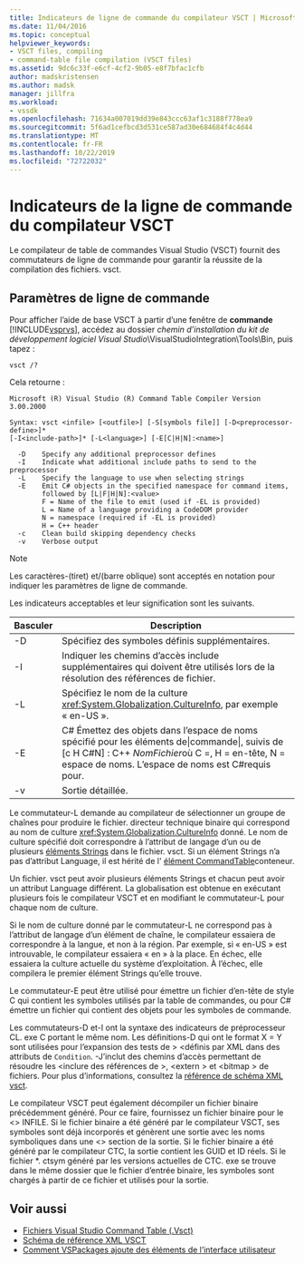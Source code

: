 ```yaml
---
title: Indicateurs de ligne de commande du compilateur VSCT | Microsoft Docs
ms.date: 11/04/2016
ms.topic: conceptual
helpviewer_keywords:
- VSCT files, compiling
- command-table file compilation (VSCT files)
ms.assetid: 9dc6c33f-e6cf-4cf2-9b05-e8f7bfac1cfb
author: madskristensen
ms.author: madsk
manager: jillfra
ms.workload:
- vssdk
ms.openlocfilehash: 71634a007019dd39e843ccc63af1c3188f778ea9
ms.sourcegitcommit: 5f6ad1cefbcd3d531ce587ad30e684684f4c4d44
ms.translationtype: MT
ms.contentlocale: fr-FR
ms.lasthandoff: 10/22/2019
ms.locfileid: "72722032"
---
```

# <a name="vsct-compiler-command-line-flags"></a>Indicateurs de la ligne de commande du compilateur VSCT
Le compilateur de table de commandes Visual Studio (VSCT) fournit des commutateurs de ligne de commande pour garantir la réussite de la compilation des fichiers. vsct.

## <a name="command-line-parameters"></a>Paramètres de ligne de commande
 Pour afficher l’aide de base VSCT à partir d’une fenêtre de **commande** [!INCLUDE[vsprvs](../../code-quality/includes/vsprvs_md.md)], accédez au dossier *chemin d’installation du kit de développement logiciel Visual Studio*\VisualStudioIntegration\Tools\Bin\, puis tapez :

```
vsct /?
```

 Cela retourne :

```
Microsoft (R) Visual Studio (R) Command Table Compiler Version 3.00.2000

Syntax: vsct <infile> [<outfile>] [-S[symbols file]] [-D<preprocessor-define>]*
[-I<include-path>]* [-L<language>] [-E[C|H|N]:<name>]

  -D    Specify any additional preprocessor defines
  -I    Indicate what additional include paths to send to the preprocessor
  -L    Specify the language to use when selecting strings
  -E    Emit C# objects in the specified namespace for command items,
        followed by [L|F|H|N]:<value>
        F = Name of the file to emit (used if -EL is provided)
        L = Name of a language providing a CodeDOM provider
        N = namespace (required if -EL is provided)
        H = C++ header
  -c    Clean build skipping dependency checks
  -v    Verbose output
```

> [!NOTE]
> Les caractères-(tiret) et/(barre oblique) sont acceptés en notation pour indiquer les paramètres de ligne de commande.

 Les indicateurs acceptables et leur signification sont les suivants.

|Basculer|Description|
|------------|-----------------|
|-D|Spécifiez des symboles définis supplémentaires.|
|-I|Indiquer les chemins d’accès include supplémentaires qui doivent être utilisés lors de la résolution des références de fichier.|
|-L|Spécifiez le nom de la culture <xref:System.Globalization.CultureInfo>, par exemple « en-US ».|
|-E|C# Émettez des objets dans l’espace de noms spécifié pour les éléments de&#124;commande&#124;, suivis de [c H C#N] : C++ *NomFichier*où C =, H = en-tête, N = espace de noms. L’espace de noms est C#requis pour.|
|-v|Sortie détaillée.|

 Le commutateur-L demande au compilateur de sélectionner un groupe de chaînes pour produire le fichier. directeur technique binaire qui correspond au nom de culture <xref:System.Globalization.CultureInfo> donné. Le nom de culture spécifié doit correspondre à l’attribut de langage d’un ou de plusieurs [éléments Strings](../../extensibility/strings-element.md) dans le fichier. vsct. Si un élément Strings n’a pas d’attribut Language, il est hérité de l' [élément CommandTable](../../extensibility/commandtable-element.md)conteneur.

 Un fichier. vsct peut avoir plusieurs éléments Strings et chacun peut avoir un attribut Language différent. La globalisation est obtenue en exécutant plusieurs fois le compilateur VSCT et en modifiant le commutateur-L pour chaque nom de culture.

 Si le nom de culture donné par le commutateur-L ne correspond pas à l’attribut de langage d’un élément de chaîne, le compilateur essaiera de correspondre à la langue, et non à la région. Par exemple, si « en-US » est introuvable, le compilateur essaiera « en » à la place. En échec, elle essaiera la culture actuelle du système d’exploitation. À l’échec, elle compilera le premier élément Strings qu’elle trouve.

 Le commutateur-E peut être utilisé pour émettre un fichier d’en-tête de style C qui contient les symboles utilisés par la table de commandes, ou pour C# émettre un fichier qui contient des objets pour les symboles de commande.

 Les commutateurs-D et-I ont la syntaxe des indicateurs de préprocesseur CL. exe C portant le même nom. Les définitions-D qui ont le format X = Y sont utilisées pour l’expansion des tests de > \<définis par XML dans des attributs de `Condition`. -J’inclut des chemins d’accès permettant de résoudre les \<inclure des références de >, \<extern > et \<bitmap > de fichiers. Pour plus d’informations, consultez la [référence de schéma XML vsct](../../extensibility/vsct-xml-schema-reference.md).

 Le compilateur VSCT peut également décompiler un fichier binaire précédemment généré. Pour ce faire, fournissez un fichier binaire pour le \<> INFILE.   Si le fichier binaire a été généré par le compilateur VSCT, ses symboles sont déjà incorporés et génèrent une sortie avec les noms symboliques dans une \<> section de la sortie. Si le fichier binaire a été généré par le compilateur CTC, la sortie contient les GUID et ID réels. Si le fichier *. ctsym généré par les versions actuelles de CTC. exe se trouve dans le même dossier que le fichier d’entrée binaire, les symboles sont chargés à partir de ce fichier et utilisés pour la sortie.

## <a name="see-also"></a>Voir aussi
- [Fichiers Visual Studio Command Table (.Vsct)](../../extensibility/internals/visual-studio-command-table-dot-vsct-files.md)
- [Schéma de référence XML VSCT](../../extensibility/vsct-xml-schema-reference.md)
- [Comment VSPackages ajoute des éléments de l’interface utilisateur](../../extensibility/internals/how-vspackages-add-user-interface-elements.md)